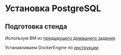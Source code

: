 # Установка PostgreSQL

## Подготовка стенда

Использум ВМ из [предыдущего домашнего задания](../2-lesson/2-lesson.md#подготовка-виртуальной-машины-и-установка-субд).

Устанавливаем DockerEngine по [инструкции](https://docs.docker.com/engine/install/ubuntu/#install-using-the-repository)

